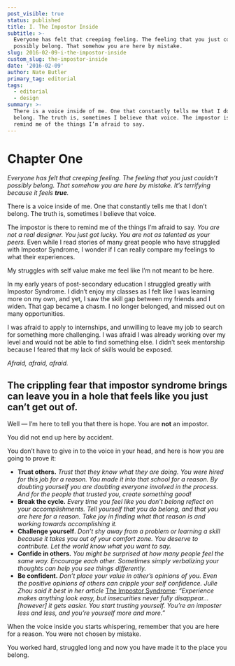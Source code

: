 ```yaml
---
post_visible: true
status: published
title: I. The Impostor Inside
subtitle: >-
  Everyone has felt that creeping feeling. The feeling that you just couldn’t
  possibly belong. That somehow you are here by mistake.
slug: 2016-02-09-i-the-impostor-inside
custom_slug: the-impostor-inside
date: '2016-02-09'
author: Nate Butler
primary_tag: editorial
tags:
  - editorial
  - design
summary: >-
  There is a voice inside of me. One that constantly tells me that I don’t
  belong. The truth is, sometimes I believe that voice. The impostor is there to
  remind me of the things I’m afraid to say. 
---
```

# Chapter One

_Everyone has felt that creeping feeling. The feeling that you just couldn’t possibly belong. That somehow you are here by mistake. It’s terrifying because it feels_ **_true_**_._

There is a voice inside of me. One that constantly tells me that I don’t belong. The truth is, sometimes I believe that voice.

The impostor is there to remind me of the things I’m afraid to say. _You are not a real designer. You just got lucky. You are not as talented as your peers._ Even while I read stories of many great people who have struggled with Impostor Syndrome, I wonder if I can really compare my feelings to what their experiences.

My struggles with self value make me feel like I’m not meant to be here.

In my early years of post-secondary education I struggled greatly with Impostor Syndrome. I didn’t enjoy my classes as I felt like I was learning more on my own, and yet, I saw the skill gap between my friends and I widen. That gap became a chasm. I no longer belonged, and missed out on many opportunities.

I was afraid to apply to internships, and unwilling to leave my job to search for something more challenging. I was afraid I was already working over my level and would not be able to find something else. I didn’t seek mentorship because I feared that my lack of skills would be exposed.

_Afraid, afraid, afraid._

## The crippling fear that impostor syndrome brings can leave you in a hole that feels like you just can’t get out of.

Well — I’m here to tell you that there is hope. You are **not** an impostor.

You did not end up here by accident.

You don’t have to give in to the voice in your head, and here is how you are going to prove it:

*   **Trust others.** _Trust that they know what they are doing. You were hired for this job for a reason. You made it into that school for a reason. By doubting yourself you are doubting everyone involved in the process. And for the people that trusted you, create something good!_
*   **Break the cycle.** _Every time you feel like you don’t belong reflect on your accomplishments. Tell yourself that you do belong, and that you are here for a reason. Take joy in finding what that reason is and working towards accomplishing it._
*   **Challenge yourself**. _Don’t shy away from a problem or learning a skill because it takes you out of your comfort zone. You deserve to contribute. Let the world know what you want to say._
*   **Confide in others.** _You might be surprised at how many people feel the same way. Encourage each other. Sometimes simply verbalizing your thoughts can help you see things differently._
*   **Be confident.** _Don’t place your value in other’s opinions of you. Even the positive opinions of others can cripple your self confidence. Julie Zhou said it best in her article_ [The Impostor Syndrome](https://medium.com/the-year-of-the-looking-glass/the-imposter-syndrome-9e23e2326d88#.aecfyy60n): _“Experience makes anything look easy, but insecurities never fully disappear… \[however\] it gets easier. You start trusting yourself. You’re an imposter less and less, and you’re yourself more and more.”_

When the voice inside you starts whispering, remember that you are here for a reason. You were not chosen by mistake.

You worked hard, struggled long and now you have made it to the place you belong.